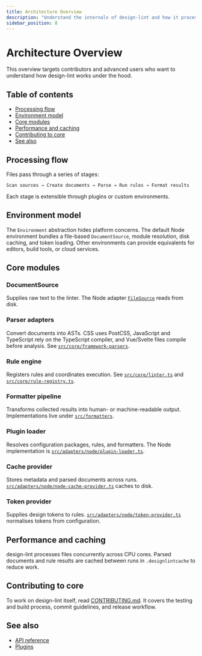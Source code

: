 ```yaml
---
title: Architecture Overview
description: "Understand the internals of design-lint and how it processes files."
sidebar_position: 8
---
```


# Architecture Overview

This overview targets contributors and advanced users who want to understand how design-lint works under the hood.

## Table of contents
- [Processing flow](#processing-flow)
- [Environment model](#environment-model)
- [Core modules](#core-modules)
- [Performance and caching](#performance-and-caching)
- [Contributing to core](#contributing-to-core)
- [See also](#see-also)

## Processing flow
Files pass through a series of stages:

```text
Scan sources → Create documents → Parse → Run rules → Format results
```

Each stage is extensible through plugins or custom environments.

## Environment model
The `Environment` abstraction hides platform concerns. The default Node environment bundles a file-based `DocumentSource`, module resolution, disk caching, and token loading. Other environments can provide equivalents for editors, build tools, or cloud services.

## Core modules
### DocumentSource
Supplies raw text to the linter. The Node adapter [`FileSource`](https://github.com/bylapidist/design-lint/blob/main/src/adapters/node/file-source.ts) reads from disk.

### Parser adapters
Convert documents into ASTs. CSS uses PostCSS, JavaScript and TypeScript rely on the TypeScript compiler, and Vue/Svelte files compile before analysis. See [`src/core/framework-parsers`](https://github.com/bylapidist/design-lint/tree/main/src/core/framework-parsers).

### Rule engine
Registers rules and coordinates execution. See [`src/core/linter.ts`](https://github.com/bylapidist/design-lint/blob/main/src/core/linter.ts) and [`src/core/rule-registry.ts`](https://github.com/bylapidist/design-lint/blob/main/src/core/rule-registry.ts).

### Formatter pipeline
Transforms collected results into human- or machine-readable output. Implementations live under [`src/formatters`](https://github.com/bylapidist/design-lint/tree/main/src/formatters).

### Plugin loader
Resolves configuration packages, rules, and formatters. The Node implementation is [`src/adapters/node/plugin-loader.ts`](https://github.com/bylapidist/design-lint/blob/main/src/adapters/node/plugin-loader.ts).

### Cache provider
Stores metadata and parsed documents across runs. [`src/adapters/node/node-cache-provider.ts`](https://github.com/bylapidist/design-lint/blob/main/src/adapters/node/node-cache-provider.ts) caches to disk.

### Token provider
Supplies design tokens to rules. [`src/adapters/node/token-provider.ts`](https://github.com/bylapidist/design-lint/blob/main/src/adapters/node/token-provider.ts) normalises tokens from configuration.

## Performance and caching
design-lint processes files concurrently across CPU cores. Parsed documents and rule results are cached between runs in `.designlintcache` to reduce work.

## Contributing to core
To work on design-lint itself, read [CONTRIBUTING.md](https://github.com/bylapidist/design-lint/blob/main/CONTRIBUTING.md). It covers the testing and build process, commit guidelines, and release workflow.

## See also
- [API reference](./api.md)
- [Plugins](./plugins.md)
